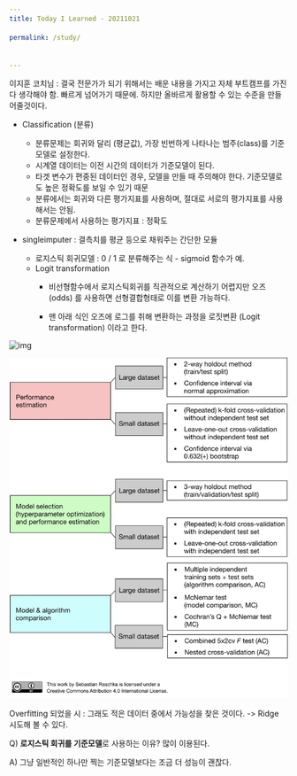 ```yaml
---
title: Today I Learned - 20211021

permalink: /study/


---
```


이지훈 코치님 : 결국 전문가가 되기 위해서는 배운 내용을 가지고 자체 부트캠프를 가진다 생각해야 함. 빠르게 넘어가기 때문에. 하지만 올바르게 활용할 수 있는 수준을 만들어줄것이다. 

- Classification (분류)
	- 분류문제는 회귀와 달리 (평균값), 가장 빈번하게 나타나는 범주(class)를 기준모델로 설정한다.
	- 시계열 데이터는 이전 시간의 데이터가 기준모델이 된다.
	- 타겟 변수가 편중된 데이터인 경우, 모델을 만들 때 주의해야 한다. 기준모델로도 높은 정확도를 보일 수 있기 때문
	- 분류에서는 회귀와 다른 평가지표를 사용하며, 절대로 서로의 평가지표를 사용해서는 안됨.
	- 분류문제에서 사용하는 평가지표 : 정확도
	
- singleimputer : 결측치를 평균 등으로 채워주는 간단한 모듈

	- 로지스틱 회귀모델 : 0 / 1 로 분류해주는 식 - sigmoid 함수가 예.
	- Logit transformation
		- 비선형함수에서 로지스틱회귀를 직관적으로 계산하기 어렵지만 오즈(odds) 를 사용하면 선형결합형태로 이를 변환 가능하다. 
		  
		- 맨 아래 식인 오즈에 로그를 취해 변환하는 과정을 로짓변환 (Logit transformation) 이라고 한다.



![img](en-cache://tokenKey%3D%22AuthToken%3AUser%3A50253450%22+7f27362e-4ef7-5984-9a1b-ecf1871d7363+988d4fee132ad023ab572fb4acb8aa1c+https://www.evernote.com/shard/s256/res/4fdf5122-c2ab-7e45-3d88-36bec743975e)

![img](/study/images/model_map.png)



Overfitting 되었을 시 : 그래도 적은 데이터 중에서 가능성을 찾은 것이다. -> Ridge 시도해 볼 수 있다.

Q) **로지스틱 회귀를 기준모델**로 사용하는 이유? 많이 이용된다.

A) 그냥 일반적인 하나만 찍는 기준모델보다는 조금 더 성능이 괜찮다. 
